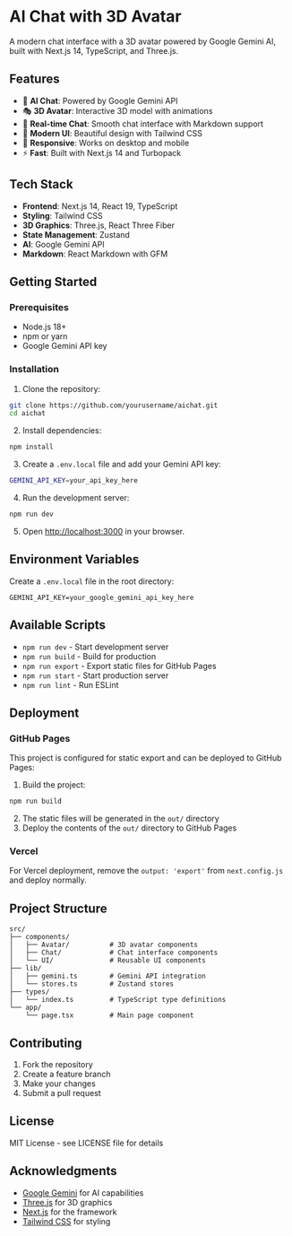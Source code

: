 # AI Chat with 3D Avatar

A modern chat interface with a 3D avatar powered by Google Gemini AI, built with Next.js 14, TypeScript, and Three.js.

## Features

- 🤖 **AI Chat**: Powered by Google Gemini API
- 🎭 **3D Avatar**: Interactive 3D model with animations
- 💬 **Real-time Chat**: Smooth chat interface with Markdown support
- 🎨 **Modern UI**: Beautiful design with Tailwind CSS
- 📱 **Responsive**: Works on desktop and mobile
- ⚡ **Fast**: Built with Next.js 14 and Turbopack

## Tech Stack

- **Frontend**: Next.js 14, React 19, TypeScript
- **Styling**: Tailwind CSS
- **3D Graphics**: Three.js, React Three Fiber
- **State Management**: Zustand
- **AI**: Google Gemini API
- **Markdown**: React Markdown with GFM

## Getting Started

### Prerequisites

- Node.js 18+ 
- npm or yarn
- Google Gemini API key

### Installation

1. Clone the repository:
```bash
git clone https://github.com/yourusername/aichat.git
cd aichat
```

2. Install dependencies:
```bash
npm install
```

3. Create a `.env.local` file and add your Gemini API key:
```bash
GEMINI_API_KEY=your_api_key_here
```

4. Run the development server:
```bash
npm run dev
```

5. Open [http://localhost:3000](http://localhost:3000) in your browser.

## Environment Variables

Create a `.env.local` file in the root directory:

```env
GEMINI_API_KEY=your_google_gemini_api_key_here
```

## Available Scripts

- `npm run dev` - Start development server
- `npm run build` - Build for production
- `npm run export` - Export static files for GitHub Pages
- `npm run start` - Start production server
- `npm run lint` - Run ESLint

## Deployment

### GitHub Pages

This project is configured for static export and can be deployed to GitHub Pages:

1. Build the project:
```bash
npm run build
```

2. The static files will be generated in the `out/` directory
3. Deploy the contents of the `out/` directory to GitHub Pages

### Vercel

For Vercel deployment, remove the `output: 'export'` from `next.config.js` and deploy normally.

## Project Structure

```
src/
├── components/
│   ├── Avatar/          # 3D avatar components
│   ├── Chat/            # Chat interface components
│   └── UI/              # Reusable UI components
├── lib/
│   ├── gemini.ts        # Gemini API integration
│   └── stores.ts        # Zustand stores
├── types/
│   └── index.ts         # TypeScript type definitions
└── app/
    └── page.tsx         # Main page component
```

## Contributing

1. Fork the repository
2. Create a feature branch
3. Make your changes
4. Submit a pull request

## License

MIT License - see LICENSE file for details

## Acknowledgments

- [Google Gemini](https://ai.google.dev/) for AI capabilities
- [Three.js](https://threejs.org/) for 3D graphics
- [Next.js](https://nextjs.org/) for the framework
- [Tailwind CSS](https://tailwindcss.com/) for styling

